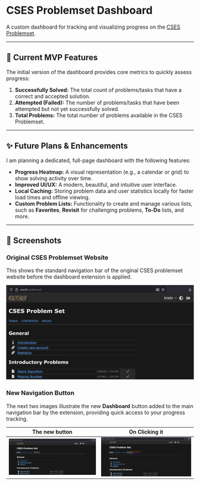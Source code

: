 # CSES Problemset Dashboard

A custom dashboard for tracking and visualizing progress on the [CSES Problemset](https://cses.fi/problemset/).

---

## 🚀 Current MVP Features

The initial version of the dashboard provides core metrics to quickly assess progress:

1.  **Successfully Solved:** The total count of problems/tasks that have a correct and accepted solution.
2.  **Attempted (Failed):** The number of problems/tasks that have been attempted but not yet successfully solved.
3.  **Total Problems:** The total number of problems available in the CSES Problemset.

---

## ✨ Future Plans & Enhancements

I am planning a dedicated, full-page dashboard with the following features:

* **Progress Heatmap:** A visual representation (e.g., a calendar or grid) to show solving activity over time.
* **Improved UI/UX:** A modern, beautiful, and intuitive user interface.
* **Local Caching:** Storing problem data and user statistics locally for faster load times and offline viewing.
* **Custom Problem Lists:** Functionality to create and manage various lists, such as **Favorites**, **Revisit** for challenging problems, **To-Do** lists, and more.

---

## 📸 Screenshots
### Original CSES Problemset Website
This shows the standard navigation bar of the original CSES problemset website before the dashboard extension is applied.

![Original Website](https://github.com/krish-vj/CSES-DASHBOARD/blob/main/Screenshots/orignal.jpg)

### New Navigation Button
The next two images illustrate the new **Dashboard** button added to the main navigation bar by the extension, providing quick access to your progress tracking.

| The new button | On Clicking it |
| :---: | :---: |
| ![New Button View 1](https://github.com/krish-vj/CSES-DASHBOARD/blob/main/Screenshots/new1.jpg) | ![New Button View 2](https://github.com/krish-vj/CSES-DASHBOARD/blob/main/Screenshots/new2.jpg) |
